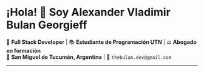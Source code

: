 # ¡Hola! 👋 Soy **Alexander Vladimir Bulan Georgieff** 

🚀 **Full Stack Developer** | 📚 **Estudiante de Programación UTN** | ⚖️ **Abogado en formación**  
📍 **San Miguel de Tucumán, Argentina** | 📧 `thebulan.dev@gmail.com`  


---
